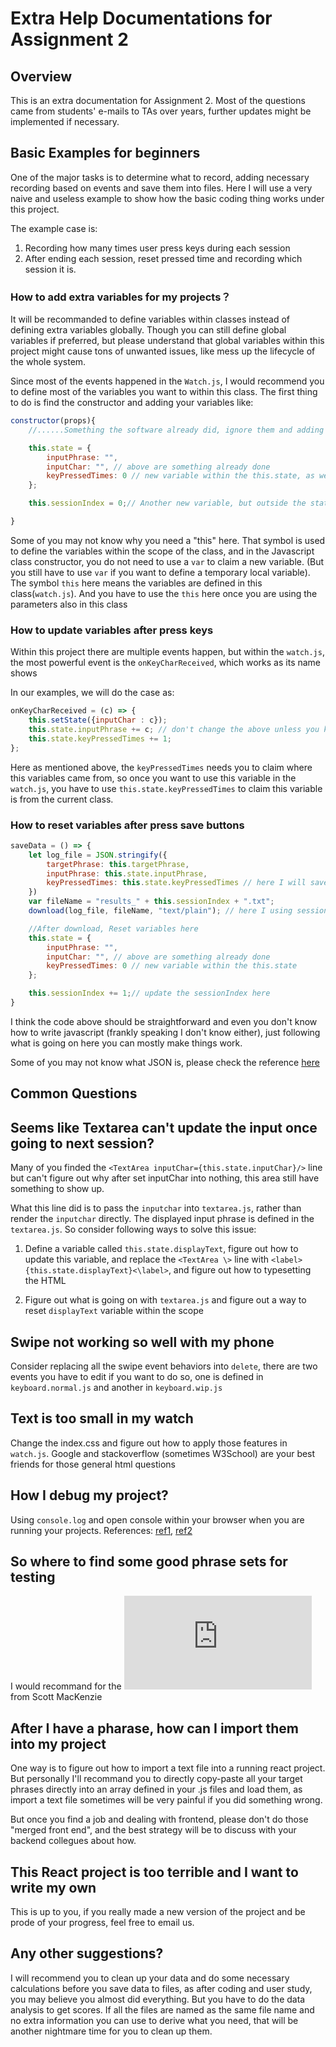Extra Help Documentations for Assignment 2
====
Overview
---
This is an extra documentation for Assignment 2. Most of the questions came from students' e-mails to TAs over years, further updates might be implemented if necessary.

Basic Examples for beginners 
---
One of the major tasks is to determine what to record, adding necessary recording based on events and save them into files.
Here I will use a very naive and useless example to show how the basic coding thing works under this project. 

The example case is:

1. Recording how many times user press keys during each session
2. After ending each session, reset pressed time and recording which session it is.

### How to add extra variables for my projects？

It will be recommanded to define variables within classes instead of defining extra variables globally. Though you can still define global variables if preferred, but please understand that global variables within this project might cause tons of unwanted issues, like mess up the lifecycle of the whole system.

Since most of the events happened in the `Watch.js`, I would recommend you to define most of the variables you want to within this class. The first thing to do is find the constructor and adding your variables like:

```javascript
constructor(props){
    //......Something the software already did, ignore them and adding your staffs from this.state, don't delete them unless you know what is going on

    this.state = {
        inputPhrase: "",
        inputChar: "", // above are something already done
        keyPressedTimes: 0 // new variable within the this.state, as we wantted for this example tasks
    };

    this.sessionIndex = 0;// Another new variable, but outside the state scope

}
```

Some of you may not know why you need a "this" here. That symbol is used to define the variables within the scope of the class, and in the Javascript class constructor, you do not need to use a `var` to claim a new variable. (But you still have to use `var` if you want to define a temporary local variable). The symbol `this` here means the variables are defined in this class(`watch.js`). And you have to use the `this` here once you are using the parameters also in this class

### How to update variables after press keys

Within this project there are multiple events happen, but within the `watch.js`, the most powerful event is the `onKeyCharReceived`, which works as its name shows

In our examples, we will do the case as:

```javascript
onKeyCharReceived = (c) => {
    this.setState({inputChar : c});
    this.state.inputPhrase += c; // don't change the above unless you know what ppened here
    this.state.keyPressedTimes += 1;
};

```

Here as mentioned above, the `keyPressedTimes` needs you to claim where this variables came from, so once you want to use this variable in the `watch.js`, you have to use `this.state.keyPressedTimes` to claim this variable is from the current class.

### How to reset variables after press save buttons
```javascript
saveData = () => {
    let log_file = JSON.stringify({
        targetPhrase: this.targetPhrase,
        inputPhrase: this.state.inputPhrase,
        keyPressedTimes: this.state.keyPressedTimes // here I will save this variables
    })
    var fileName = "results_" + this.sessionIndex + ".txt";
    download(log_file, fileName, "text/plain"); // here I using sessionIndex to set the file name, as this is a one time parameters, it can be a temp local variables here.

    //After download, Reset variables here
    this.state = {
        inputPhrase: "",
        inputChar: "", // above are something already done
        keyPressedTimes: 0 // new variable within the this.state
    };

    this.sessionIndex += 1;// update the sessionIndex here
}
```

I think the code above should be straightforward and even you don't know how to write javascript (frankly speaking I don't know either), just following what is going on here you can mostly make things work.

Some of you may not know what JSON is, please check the reference [here](https://www.json.org/)

Common Questions
---
## Seems like Textarea can't update the input once going to next session?

Many of you finded the `<TextArea inputChar={this.state.inputChar}/>` line but can't figure out why after set inputChar into nothing, this area still have something to show up.

What this line did is to pass the `inputchar` into `textarea.js`, rather than render the `inputchar` directly. The displayed input phrase is defined in the `textarea.js`. So consider following ways to solve this issue:

1. Define a variable called `this.state.displayText`, figure out how to update this variable, and replace the `<TextArea \>` line with `<label>{this.state.displayText}<\label>`, and figure out how to typesetting the HTML

2. Figure out what is going on with `textarea.js` and figure out a way to reset `displayText` variable within the scope

## Swipe not working so well with my phone

Consider replacing all the swipe event behaviors into `delete`, there are two events you have to edit if you want to do so, one is defined in `keyboard.normal.js` and another in `keyboard.wip.js`

## Text is too small in my watch

Change the index.css and figure out how to apply those features in `watch.js`. Google and stackoverflow (sometimes W3School) are your best friends for those general html questions

## How I debug my project?
Using `console.log` and open console within your browser when you are running your projects. References: [ref1](https://www.w3schools.com/jsref/met_console_log.asp), [ref2](https://www.google.com/search?q=how+to+open+console+in+chrome)

## So where to find some good phrase sets for testing

I would recommand for the ![Phrase Sets for Evaluating Text Entry Techniques](https://www.yorku.ca/mack/chi03b.html) from Scott MacKenzie

## After I have a pharase, how can I import them into my project

One way is to figure out how to import a text file into a running react project. But personally I'll recommand you to directly copy-paste all your target phrases directly into an array defined in your .js files and load them, as import a text file sometimes will be very painful if you did something wrong.

But once you find a job and dealing with frontend, please don't do those "merged front end", and the best strategy will be to discuss with your backend collegues about how.

## This React project is too terrible and I want to write my own

This is up to you, if you really made a new version of the project and be prode of your progress, feel free to email us.

## Any other suggestions?

I will recommend you to clean up your data and do some necessary calculations before you save data to files, as after coding and user study, you may believe you almost did everything. But you have to do the data analysis to get scores. If all the files are named as the same file name and no extra information you can use to derive what you need, that will be another nightmare time for you to clean up them.


